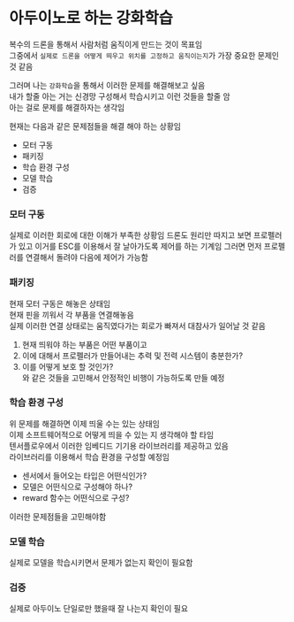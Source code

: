 # 아두이노로 하는 강화학습

복수의 드론을 통해서 사람처럼 움직이게 만드는 것이 목표임    
그중에서 `실제로 드론을 어떻게 띄우고 위치를 고정하고 움직이는지`가 가장 중요한 문제인 것 같음   

그러며 나는 `강화학습`을 통해서 이러한 문제를 해결해보고 싶음  
내가 할줄 아는 거는 신경망 구성해서 학습시키고 이런 것들을 할줄 암  
아는 걸로 문제를 해결하자는 생각임  

현재는 다음과 같은 문제점들을 해결 해야 하는 상황임

* 모터 구동
* 패키징
* 학습 환경 구성
* 모델 학습
* 검증


### 모터 구동
실제로 이러한 회로에 대한 이해가 부족한 상황임
드론도 원리만 따지고 보면 프로펠러가 있고 이거를 ESC를 이용해서 잘 날아가도록 제어를 하는 기계임
그러면 먼저 프로펠러를 연결해서 돌려야 다음에 제어가 가능함


### 패키징
현재 모터 구동은 해놓은 상태임  
현재 핀을 끼워서 각 부품을 연결해놓음  
실제 이러한 연결 상태로는 움직였다가는 회로가 빠져서 대참사가 일어날 것 같음  
1. 현재 띄워야 하는 부품은 어떤 부품이고  
2. 이에 대해서 프로펠러가 만들어내는 추력 및 전력 시스템이 충분한가?  
3. 이를 어떻게 보호 할 것인가?  
와 같은 것들을 고민해서 안정적인 비행이 가능하도록 만들 예정  

### 학습 환경 구성
위 문제를 해결하면 이제 띄울 수는 있는 상태임  
이제 소프트웨어적으로 어떻게 띄을 수 있는 지 생각해야 할 타임  
텐서플로우에서 이러한 임베디드 기기용 라이브러리를 제공하고 있음  
라이브러리를 이용해서 학습 환경을 구성할 예정임  
* 센서에서 들어오는 타입은 어떤식인가?
* 모델은 어떤식으로 구성해야 하나?
* reward 함수는 어떤식으로 구성?

이러한 문제점들을 고민해야함  

### 모델 학습
실제로 모델을 학습시키면서 문제가 없는지 확인이 필요함

### 검증
실제로 아두이노 단일로만 했을때 잘 나는지 확인이 필요 